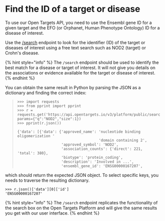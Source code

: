 # Find the ID of a target or disease

To use our Open Targets API, you need to use the Ensembl gene ID for a given target  and the EFO \(or Orphanet, Human Phenotype Ontology\) ID for a disease of interest.

Use the [/search](https://api.opentargets.io/v3/platform/docs/swagger-ui#/search) endpoint to look for the identifier \(ID\) of the target or diseases of interest using a free text search such as NOD2 \(target\) or Crohn's disease. 

{% hint style="info" %}
The `/search` endpoint should be used to identify the best match for a disease or target of interest. It will not give you details on the associations or evidence available for the target or disease of interest.
{% endhint %}

You can obtain the same result in Python by parsing the JSON as a dictionary and finding the correct index:

> ```text
> >>> import requests
> >>> from pprint import pprint
> >>> r = requests.get('https://api.opentargets.io/v3/platform/public/search',
> params={"q":"NOD2","size":1})
> >>> pprint(r.json())
>
> {'data': [{'data': {'approved_name': 'nucleotide binding oligomerization '
>                                      'domain containing 2',
>                     'approved_symbol': 'NOD2',
>                     'association_counts': {'direct': 221, 'total': 380},
>                     'biotype': 'protein_coding',
>                     'description': 'Involved in ...',
>                     'ensembl_gene_id': 'ENSG00000167207',
> ```

which should return the expected JSON object. To select specific keys, you needs to traverse the resulting dictionary.

```text
>>> r.json()['data'][0]['id']
'ENSG00000167207'
```

{% hint style="info" %}
The `/search` endpoint replicates the functionality of the search box on the Open Targets Platform and will give the same results you get with our user interface.
{% endhint %}

